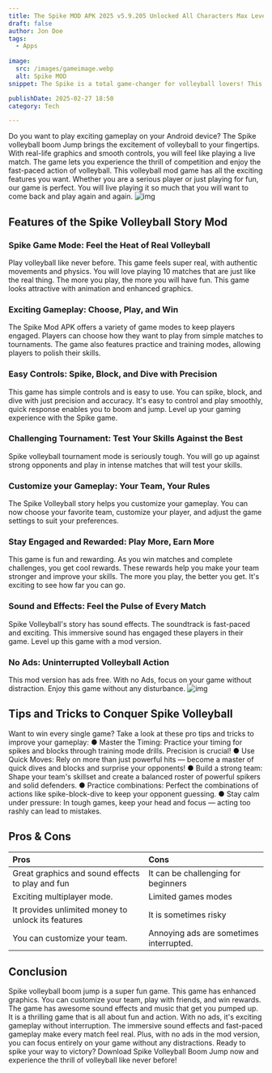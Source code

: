 ```yaml
---
title: The Spike MOD APK 2025 v5.9.205 Unlocked All Characters Max Level
draft: false
author: Jon Doe 
tags:
  - Apps
  
image:
  src: /images/gameimage.webp
  alt: Spike MOD
snippet: The Spike is a total game-changer for volleyball lovers! This exciting volleyball game would take your skills to the next level! It is a place where you compete with your opponents, which will help you to stay focused and build confidence. 

publishDate: 2025-02-27 18:50
category: Tech

---
```


Do you want to play exciting gameplay on your Android device? The Spike volleyball boom Jump brings the excitement of volleyball to your fingertips. With real-life graphics and smooth controls, you will feel like playing a live match. The game lets you experience the thrill of competition and enjoy the fast-paced action of volleyball.
This volleyball mod game has all the exciting features you want. Whether you are a serious player or just playing for fun, our game is perfect. You will live playing it so much that you will want to come back and play again and again.
![img](/images/gameimage.webp)


## **Features of the Spike Volleyball Story Mod**
### **Spike Game Mode: Feel the Heat of Real Volleyball**
Play volleyball like never before. This game feels super real, with authentic movements and physics. You will love playing 10 matches that are just like the real thing.  The more you play, the more you will have fun. This game looks attractive with animation and enhanced graphics.

### **Exciting Gameplay:  Choose, Play, and Win**
The Spike Mod APK offers a variety of game modes to keep players engaged. Players can choose how they want to play from simple matches to tournaments. The game also features practice and training modes, allowing players to polish their skills.
### **Easy Controls: Spike, Block, and Dive with Precision**
This game has simple controls and is easy to use. You can spike, block, and dive with just precision and accuracy. It's easy to control and play smoothly, quick response enables you to boom and jump. Level up your gaming experience with the Spike game.

### **Challenging Tournament: Test Your Skills Against the Best**
Spike volleyball tournament mode is seriously tough. You will go up against strong opponents and play in intense matches that will test your skills.

### **Customize your Gameplay: Your Team, Your Rules**
The Spike Volleyball story helps you customize your gameplay.  You can now choose your favorite team, customize your player, and adjust the game settings to suit your preferences.

### **Stay Engaged and Rewarded: Play More, Earn More**
This game is fun and rewarding. As you win matches and complete challenges, you get cool rewards. These rewards help you make your team stronger and improve your skills. The more you play, the better you get. It's exciting to see how far you can go.

### **Sound and Effects: Feel the Pulse of Every Match**
Spike Volleyball's story has sound effects. The soundtrack is fast-paced and exciting. This immersive sound has engaged these players in their game. Level up this game with a mod version.

### **No Ads: Uninterrupted Volleyball Action**
This mod version has ads free. With no Ads, focus on your game without distraction. Enjoy this game without any disturbance.
![img](/images/spikerating.webp)

## **Tips and Tricks to Conquer Spike Volleyball**

Want to win every single game? Take a look at these pro tips and tricks to improve your gameplay:
 ● 	Master the Timing: Practice your timing for spikes and blocks through training mode drills. Precision is crucial!
 ● 	Use Quick Moves: Rely on more than just powerful hits — become a master of quick dives and blocks and surprise your opponents!
 ● 	Build a strong team: Shape your team's skillset and create a balanced roster of powerful spikers and solid defenders.
 ● 	Practice combinations: Perfect the combinations of actions like spike-block-dive to keep your opponent guessing.
 ● 	Stay calm under pressure: In tough games, keep your head and focus — acting too rashly can lead to mistakes.

## **Pros & Cons**

| Pros | Cons |
| :---- | :---- |
| Great graphics and sound effects to play and fun | It can be challenging for beginners  |
| Exciting multiplayer mode. | Limited games modes |
| It provides unlimited money to unlock its features | It is sometimes risky |
| You can customize your team. | Annoying ads are sometimes interrupted. |

##  **Conclusion**
Spike volleyball boom jump is a super fun game. This game has enhanced graphics. You can customize your team, play with friends, and win rewards. The game has awesome sound effects and music that get you pumped up. It is a thrilling game that is all about fun and action. With no ads, it's exciting gameplay without interruption. The immersive sound effects and fast-paced gameplay make every match feel real. Plus, with no ads in the mod version, you can focus entirely on your game without any distractions. Ready to spike your way to victory? Download Spike Volleyball Boom Jump now and experience the thrill of volleyball like never before!
